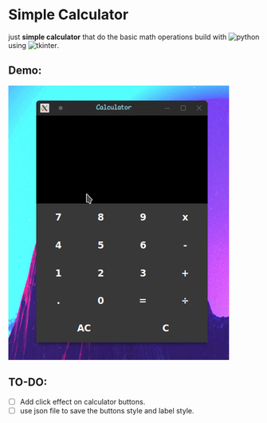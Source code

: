 # Simple Calculator

just **simple calculator** that do the basic math operations build with ![python](https://img.shields.io/badge/python-3.x-green) using ![tkinter](https://img.shields.io/badge/Tkinter-8.6-9cf).

## Demo:
![screenshot_01](src/screenshot_01.gif)




## TO-DO:
- [ ] Add click effect on calculator buttons.
- [ ] use json file to save the buttons style and label style. 